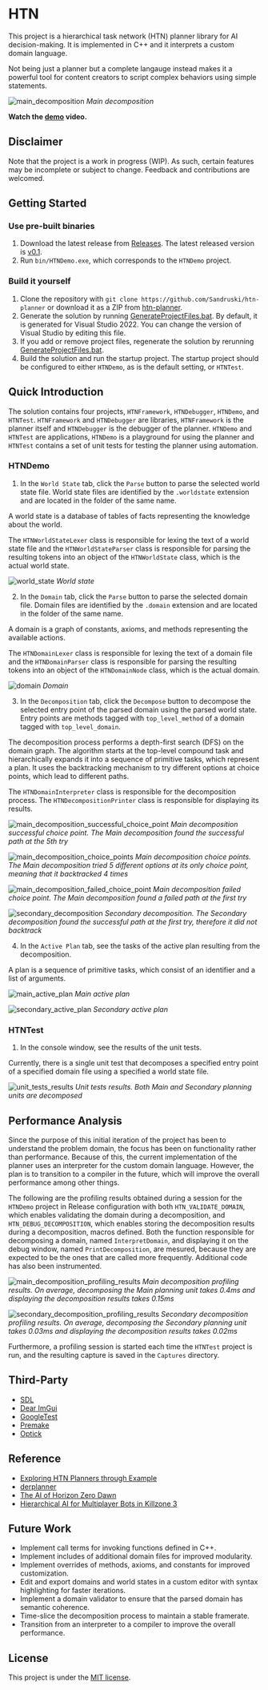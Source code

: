 # HTN
This project is a hierarchical task network (HTN) planner library for AI decision-making. It is implemented in C++ and it interprets a custom domain language.

Not being just a planner but a complete langauge instead makes it a powerful tool for content creators to script complex behaviors using simple statements.

![main_decomposition](https://github.com/Sandruski/htn-planner/blob/main/docs/images/main_decomposition.png "Main decomposition")
*Main decomposition*

**Watch the [demo](https://github.com/Sandruski/htn-planner/tree/main/docs/videos/demo.mp4) video.**

## Disclaimer
Note that the project is a work in progress (WIP). As such, certain features may be incomplete or subject to change. Feedback and contributions are welcomed.

## Getting Started

### Use pre-built binaries
1. Download the latest release from [Releases](https://github.com/Sandruski/htn-planner/releases). The latest released version is [v0.1](https://github.com/Sandruski/htn-planner/releases/tag/v0.1).
2. Run `bin/HTNDemo.exe`, which corresponds to the `HTNDemo` project.

### Build it yourself
1. Clone the repository with `git clone https://github.com/Sandruski/htn-planner` or download it as a ZIP from [htn-planner](https://github.com/Sandruski/htn-planner).
2. Generate the solution by running [GenerateProjectFiles.bat](https://github.com/Sandruski/htn-planner/blob/main/GenerateProjectFiles.bat). By default, it is generated for Visual Studio 2022. You can change the version of Visual Studio by editing this file.
3. If you add or remove project files, regenerate the solution by rerunning [GenerateProjectFiles.bat](https://github.com/Sandruski/htn-planner/blob/main/GenerateProjectFiles.bat).
4. Build the solution and run the startup project. The startup project should be configured to either `HTNDemo`, as is the default setting, or `HTNTest`.

## Quick Introduction
The solution contains four projects, `HTNFramework`, `HTNDebugger`, `HTNDemo`, and `HTNTest`. `HTNFramework` and `HTNDebugger` are libraries, `HTNFramework` is the planner itself and `HTNDebugger` is the debugger of the planner. `HTNDemo` and `HTNTest` are applications, `HTNDemo` is a playground for using the planner and `HTNTest` contains a set of unit tests for testing the planner using automation.

### HTNDemo
1. In the `World State` tab, click the `Parse` button to parse the selected world state file. World state files are identified by the `.worldstate` extension and are located in the folder of the same name.

A world state is a database of tables of facts representing the knowledge about the world.

The `HTNWorldStateLexer` class is responsible for lexing the text of a world state file and the `HTNWorldStateParser` class is responsible for parsing the resulting tokens into an object of the `HTNWorldState` class, which is the actual world state.

![world_state](https://github.com/Sandruski/htn-planner/blob/main/docs/images/world_state.png "World state")
*World state*

2. In the `Domain` tab, click the `Parse` button to parse the selected domain file. Domain files are identified by the `.domain` extension and are located in the folder of the same name.

A domain is a graph of constants, axioms, and methods representing the available actions.

The `HTNDomainLexer` class is responsible for lexing the text of a domain file and the `HTNDomainParser` class is responsible for parsing the resulting tokens into an object of the `HTNDomainNode` class, which is the actual domain.

![domain](https://github.com/Sandruski/htn-planner/blob/main/docs/images/domain.png "Domain")
*Domain*

3. In the `Decomposition` tab, click the `Decompose` button to decompose the selected entry point of the parsed domain using the parsed world state. Entry points are methods tagged with `top_level_method` of a domain tagged with `top_level_domain`.

The decomposition process performs a depth-first search (DFS) on the domain graph. The algorithm starts at the top-level compound task and hierarchically expands it into a sequence of primitive tasks, which represent a plan. It uses the backtracking mechanism to try different options at choice points, which lead to different paths.

The `HTNDomainInterpreter` class is responsible for the decomposition process. The `HTNDecompositionPrinter` class is responsible for displaying its results.

![main_decomposition_successful_choice_point](https://github.com/Sandruski/htn-planner/blob/main/docs/images/main_decomposition_successful_choice_point.png "Main decomposition successful choice point")
*Main decomposition successful choice point. The Main decomposition found the successful path at the 5th try*

![main_decomposition_choice_points](https://github.com/Sandruski/htn-planner/blob/main/docs/images/main_decomposition_choice_points.png "Main decomposition choice points")
*Main decomposition choice points. The Main decomposition tried 5 different options at its only choice point, meaning that it backtracked 4 times*

![main_decomposition_failed_choice_point](https://github.com/Sandruski/htn-planner/blob/main/docs/images/main_decomposition_failed_choice_point.png "Main decomposition failed choice point")
*Main decomposition failed choice point. The Main decomposition found a failed path at the first try*

![secondary_decomposition](https://github.com/Sandruski/htn-planner/blob/main/docs/images/secondary_decomposition.png "Secondary decomposition")
*Secondary decomposition. The Secondary decomposition found the successful path at the first try, therefore it did not backtrack*

4. In the `Active Plan` tab, see the tasks of the active plan resulting from the decomposition.

A plan is a sequence of primitive tasks, which consist of an identifier and a list of arguments.

![main_active_plan](https://github.com/Sandruski/htn-planner/blob/main/docs/images/main_active_plan.png "Main active plan")
*Main active plan*

![secondary_active_plan](https://github.com/Sandruski/htn-planner/blob/main/docs/images/secondary_active_plan.png "Secondary active plan")
*Secondary active plan*

### HTNTest
1. In the console window, see the results of the unit tests.

Currently, there is a single unit test that decomposes a specified entry point of a specified domain file using a specified a world state file.

![unit_tests_results](https://github.com/Sandruski/htn-planner/blob/main/docs/images/unit_tests_results.png "Unit tests results")
*Unit tests results. Both Main and Secondary planning units are decomposed*

## Performance Analysis

Since the purpose of this initial iteration of the project has been to understand the problem domain, the focus has been on functionality rather than performance. Because of this, the current implementation of the planner uses an interpreter for the custom domain language. However, the plan is to transition to a compiler in the future, which will improve the overall performance among other things.

The following are the profiling results obtained during a session for the `HTNDemo` project in Release configuration with both `HTN_VALIDATE_DOMAIN`, which enables validating the domain during a decomposition, and `HTN_DEBUG_DECOMPOSITION`, which enables storing the decomposition results during a decomposition, macros defined. Both the function responsible for decomposing a domain, named `InterpretDomain`, and displaying it on the debug window, named `PrintDecomposition`, are mesured, because they are expected to be the ones that are called more frequently. Additional code has also been instrumented.

![main_decomposition_profiling_results](https://github.com/Sandruski/htn-planner/blob/main/docs/images/main_decomposition_profiling_results.png "Main decomposition profiling results")
*Main decomposition profiling results. On average, decomposing the Main planning unit takes 0.4ms and displaying the decomposition results takes 0.15ms*

![secondary_decomposition_profiling_results](https://github.com/Sandruski/htn-planner/blob/main/docs/images/secondary_decomposition_profiling_results.png "Secondary decomposition profiling results")
*Secondary decomposition profiling results. On average, decomposing the Secondary planning unit takes 0.03ms and displaying the decomposition results takes 0.02ms*

Furthermore, a profiling session is started each time the `HTNTest` project is run, and the resulting capture is saved in the `Captures` directory.

## Third-Party
- [SDL](https://www.libsdl.org/)
- [Dear ImGui](https://github.com/ocornut/imgui)
- [GoogleTest](https://google.github.io/googletest/)
- [Premake](https://premake.github.io/)
- [Optick](https://github.com/bombomby/optick)

## Reference
- [Exploring HTN Planners
through Example](https://www.gameaipro.com/GameAIPro/GameAIPro_Chapter12_Exploring_HTN_Planners_through_Example.pdf)
- [derplanner](https://github.com/alexshafranov/derplanner)
- [The AI of Horizon Zero Dawn](https://www.guerrilla-games.com/read/the-ai-of-horizon-zero-dawn)
- [Hierarchical AI for Multiplayer
Bots in Killzone 3](https://www.gameaipro.com/GameAIPro/GameAIPro_Chapter29_Hierarchical_AI_for_Multiplayer_Bots_in_Killzone_3.pdf)

## Future Work
- Implement call terms for invoking functions defined in C++.
- Implement includes of additional domain files for improved modularity.
- Implement overrides of methods, axioms, and constants for improved customization.
- Edit and export domains and world states in a custom editor with syntax highlighting for faster iterations.
- Implement a domain validator to ensure that the parsed domain has semantic coherence.
- Time-slice the decomposition process to maintain a stable framerate.
- Transition from an interpreter to a compiler to improve the overall performance.

## License
This project is under the [MIT license](https://github.com/Sandruski/htn-planner/blob/main/LICENSE).